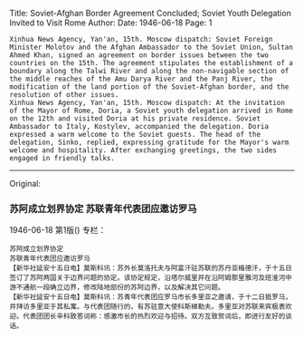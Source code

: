 Title: Soviet-Afghan Border Agreement Concluded; Soviet Youth Delegation Invited to Visit Rome
Author:
Date: 1946-06-18
Page: 1

    Xinhua News Agency, Yan'an, 15th. Moscow dispatch: Soviet Foreign Minister Molotov and the Afghan Ambassador to the Soviet Union, Sultan Ahmed Khan, signed an agreement on border issues between the two countries on the 15th. The agreement stipulates the establishment of a boundary along the Talwi River and along the non-navigable section of the middle reaches of the Amu Darya River and the Panj River, the modification of the land portion of the Soviet-Afghan border, and the resolution of other issues.
    Xinhua News Agency, Yan'an, 15th. Moscow dispatch: At the invitation of the Mayor of Rome, Doria, a Soviet youth delegation arrived in Rome on the 12th and visited Doria at his private residence. Soviet Ambassador to Italy, Kostylev, accompanied the delegation. Doria expressed a warm welcome to the Soviet guests. The head of the delegation, Sinko, replied, expressing gratitude for the Mayor's warm welcome and hospitality. After exchanging greetings, the two sides engaged in friendly talks.



<hr /> 

Original: 


### 苏阿成立划界协定  苏联青年代表团应邀访罗马

1946-06-18
第1版()
专栏：

    苏阿成立划界协定
    苏联青年代表团应邀访罗马
    【新华社延安十五日电】莫斯科讯：苏外长莫洛托夫与阿富汗驻苏联的苏丹亚梅德汗，于十五日签订了苏阿两国关于边界问题的协定。该协定规定，沿塔尔威里并在沿阿姆那里雅河及班淮河中游不通航一段确立边界，修改陆地部份的苏阿边界，以及解决其它问题。
    【新华社延安十五日电】莫斯科讯：苏青年代表团应罗马市长多里亚之邀请，于十二日抵罗马，并拜访多里亚于其私寓。与代表团随行的，有苏驻意大使科斯梯勒夫。多里亚对苏联来宾极表欢迎。代表团团长辛科致答词称：感激市长的热烈欢迎与招待。双方互致贺词后，即进行友好的谈话。
